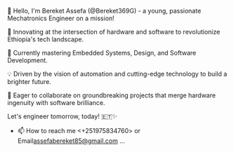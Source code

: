 👋 Hello, I'm Bereket Assefa (@Bereket369G) - a young, passionate Mechatronics Engineer on a mission!

🚀 Innovating at the intersection of hardware and software to revolutionize Ethiopia's tech landscape.

🔧 Currently mastering Embedded Systems, Design, and Software Development.

💡 Driven by the vision of automation and cutting-edge technology to build a brighter future.

🤝 Eager to collaborate on groundbreaking projects that merge hardware ingenuity with software brilliance.

Let's engineer tomorrow, today! 🇪🇹✨
- 📫 How to reach me <+251975834760> or Email<assefabereket85@gmail.com> ...

<!---
You can click the Preview link to take a look at your changes.
--->
